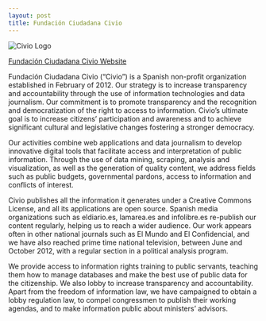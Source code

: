 ```yaml
---
layout: post
title: Fundación Ciudadana Civio
---
```


![Civio Logo]({{site.baseurl}}/img/logos/logo_civio.png "Civio Logo")

[Fundación Ciudadana Civio Website](http://www.civio.es/)

Fundación Ciudadana Civio (“Civio”) is a Spanish non-profit organization established in February of 2012. Our strategy is to increase transparency and accountability through the use of information technologies and data journalism. Our commitment is to promote transparency and the recognition and democratization of the right to access to information. Civio’s ultimate goal is to increase citizens’ participation and awareness and to achieve significant cultural and legislative changes fostering a stronger democracy.

Our activities combine web applications and data journalism to develop innovative digital tools that facilitate access and interpretation of public information. Through the use of data mining, scraping, analysis and visualization, as well as the generation of quality content, we address fields such as public budgets, governmental pardons, access to information and conflicts of interest. 

Civio publishes all the information it generates under a Creative Commons License, and all its applications are open source. Spanish media organizations such as eldiario.es, lamarea.es and infolibre.es re-publish our content regularly, helping us to reach a wider audience. Our work appears often in other national journals such as El Mundo and El Confidencial, and we have also reached prime time national television, between June and October 2012, with a regular section in a political analysis program. 

We provide access to information rights training to public servants, teaching them how to manage databases and make the best use of public data for the citizenship. We also lobby to increase transparency and accountability. Apart from the freedom of information law, we have campaigned to obtain a lobby regulation law, to compel congressmen to publish their working agendas, and to make information public about ministers’ advisors.
